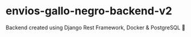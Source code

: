 # envios-gallo-negro-backend-v2
Backend created using Django Rest Framework, Docker &amp; PostgreSQL :rocket:
